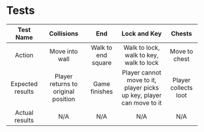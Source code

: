 # Tests
| Test Name          | Collisions                            | End                | Lock and Key                                                         | Chests               |
|:------------------:|:-------------------------------------:|:------------------:|:--------------------------------------------------------------------:|:--------------------:|
| Action             | Move into wall                        | Walk to end square | Walk to lock, walk to key, walk to lock                              | Move to chest        |
| Expected results   | Player returns to original position   | Game finishes      | Player cannot move to it, player picks up key, player can move to it | Player collects loot |
| Actual results     | N/A                                   | N/A                | N/A                                                                  | N/A                  |